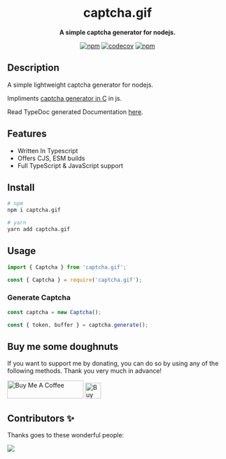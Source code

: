 <div align="center">

# captcha.gif

**A simple captcha generator for nodejs.**

[![npm](https://img.shields.io/npm/dw/captcha.gif)](https://www.npmjs.com/package/captcha.gif)
[![codecov](https://codecov.io/gh/imranbarbhuiya/captcha.gif/branch/main/graph/badge.svg)](https://codecov.io/gh/imranbarbhuiya/captcha.gif)
[![npm](https://img.shields.io/npm/v/captcha.gif?color=crimson&logo=npm&style=flat-square)](https://www.npmjs.com/package/captcha.gif)

</div>

## Description

A simple lightweight captcha generator for nodejs.

Impliments [captcha generator in C](http://brokestream.com/captcha.html) in js.

Read TypeDoc generated Documentation [here](https://imranbarbhuiya.github.io/captcha.gif/).

## Features

-   Written In Typescript
-   Offers CJS, ESM builds
-   Full TypeScript & JavaScript support

## Install

```bash
# npm
npm i captcha.gif

# yarn
yarn add captcha.gif

```

## Usage

```ts
import { Captcha } from 'captcha.gif';
```

```js
const { Captcha } = require('captcha.gif');
```

### Generate Captcha

```ts
const captcha = new Captcha();

const { token, buffer } = captcha.generate();
```

## Buy me some doughnuts

If you want to support me by donating, you can do so by using any of the following methods. Thank you very much in advance!

<a href="https://www.buymeacoffee.com/parbez" target="_blank"><img src="https://cdn.buymeacoffee.com/buttons/default-orange.png" alt="Buy Me A Coffee" height="41" width="174"></a>
<a href='https://ko-fi.com/Y8Y1CBIJH' target='_blank'><img height='36' style='border:0px;height:36px;' src='https://cdn.ko-fi.com/cdn/kofi4.png?v=3' border='0' alt='Buy Me a Coffee at ko-fi.com' /></a>

## Contributors ✨

Thanks goes to these wonderful people:

<a href="https://github.com/imranbarbhuiya/TagScript/graphs/contributors">
    <img src="https://contrib.rocks/image?repo=imranbarbhuiya/TagScript" />
</a>
